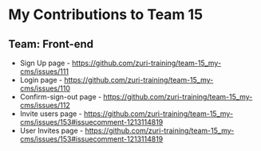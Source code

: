 # My Contributions to Team 15

## Team: Front-end

- Sign Up page - <https://github.com/zuri-training/team-15_my-cms/issues/111>
- Login page - <https://github.com/zuri-training/team-15_my-cms/issues/110>
- Confirm-sign-out page - <https://github.com/zuri-training/team-15_my-cms/issues/112>
- Invite users page - <https://github.com/zuri-training/team-15_my-cms/issues/153#issuecomment-1213114819>
- User Invites page - <https://github.com/zuri-training/team-15_my-cms/issues/153#issuecomment-1213114819>
